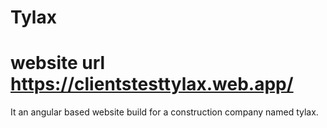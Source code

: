 # Tylax
# website url https://clientstesttylax.web.app/

It an angular based website build for a construction company named tylax.
